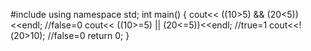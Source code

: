 #include<iostream>
using namespace std;
int main()
{
    cout<< ((10>5) && (20<5))<<endl; //false=0
	cout<< ((10>=5) || (20<=5))<<endl; //true=1
	cout<<!(20>10); //false=0
	return 0;
}
